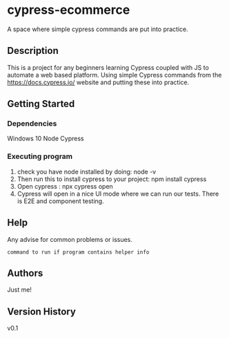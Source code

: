 # cypress-ecommerce
A space where simple cypress commands are put into practice.

## Description

This is a project for any beginners learning Cypress coupled with JS to automate a web based platform. Using simple Cypress commands from the https://docs.cypress.io/ website and putting these into practice. 

## Getting Started

### Dependencies

Windows 10
Node 
Cypress 


### Executing program

1. check you have node installed by doing: node -v 
2. Then run this to install cypress to your project: npm install cypress
3. Open cypress : npx cypress open  
4.  Cypress will open in a nice UI mode where we can run our tests. 
There is E2E and component testing. 

## Help

Any advise for common problems or issues.
```
command to run if program contains helper info
```

## Authors

Just me! 

## Version History

v0.1
